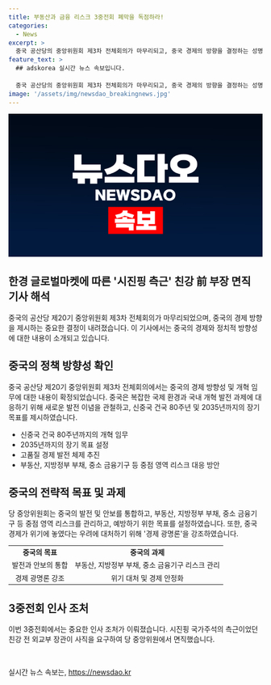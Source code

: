 ```yaml
---
title: 부동산과 금융 리스크 3중전회 폐막을 독점하라!
categories:
  - News
excerpt: >
  중국 공산당의 중앙위원회 제3차 전체회의가 마무리되고, 중국 경제의 방향을 결정하는 성명이 발표되었다. 이 성명에는 중국의 복잡한 국제 환경과 국내 개혁 발전 과제에 직면해 새로운 발전 이념을 관철하는 내용과 2035년까지 사회주의 시장경제체제를 구축하는 장기 목표가 포함되어 있다. 또한 중국이 복합 리스크에 대응하기 위해 조치를 취할 것이라는 입장도 명시되었다. 이번 회의에서는 친강 전 외교부 장관의 면직과 같은 일부 인사 조처도 이뤄졌다.
feature_text: >
  ## adskorea 실시간 뉴스 속보입니다.

  중국 공산당의 중앙위원회 제3차 전체회의가 마무리되고, 중국 경제의 방향을 결정하는 성명이 발표되었다. 이 성명에는 중국의 복잡한 국제 환경과 국내 개혁 발전 과제에 직면해 새로운 발전 이념을 관철하는 내용과 2035년까지 사회주의 시장경제체제를 구축하는 장기 목표가 포함되어 있다. 또한 중국이 복합 리스크에 대응하기 위해 조치를 취할 것이라는 입장도 명시되었다. 이번 회의에서는 친강 전 외교부 장관의 면직과 같은 일부 인사 조처도 이뤄졌다.
image: '/assets/img/newsdao_breakingnews.jpg'
---
```


<p><img src="/assets/img/newsdao_breakingnews.jpg" alt="adskorea 속보" /></p>

<h2>한경 글로벌마켓에 따른 '시진핑 측근' 친강 前 부장 면직 기사 해석</h2>

<p data-ke-size="size16">중국의 공산당 제20기 중앙위원회 제3차 전체회의가 마무리되었으며, 중국의 경제 방향을 제시하는 중요한 결정이 내려졌습니다. 이 기사에서는 중국의 경제와 정치적 방향성에 대한 내용이 소개되고 있습니다.</p> 

<h2 data-ke-size="size26">중국의 정책 방향성 확인</h2>

<p data-ke-size="size16">중국 공산당 제20기 중앙위원회 제3차 전체회의에서는 중국의 경제 방향성 및 개혁 임무에 대한 내용이 확정되었습니다. 중국은 복잡한 국제 환경과 국내 개혁 발전 과제에 대응하기 위해 새로운 발전 이념을 관철하고, 신중국 건국 80주년 및 2035년까지의 장기 목표를 제시하였습니다.</p>

<ul>
  <li>신중국 건국 80주년까지의 개혁 임무</li>
  <li>2035년까지의 장기 목표 설정</li>
  <li>고품질 경제 발전 체제 추진</li>
  <li>부동산, 지방정부 부채, 중소 금융기구 등 중점 영역 리스크 대응 방안</li>
</ul>

<h2 data-ke-size="size26">중국의 전략적 목표 및 과제</h2>

<p data-ke-size="size16">당 중앙위원회는 중국의 발전 및 안보를 통합하고, 부동산, 지방정부 부채, 중소 금융기구 등 중점 영역 리스크를 관리하고, 예방하기 위한 목표를 설정하였습니다. 또한, 중국 경제가 위기에 놓였다는 우려에 대처하기 위해 '경제 광명론'을 강조하였습니다.</p>

<table>
  <tr>
    <td style="text-align: center; height: 17px;"><b>중국의 목표</b></td>
    <td style="text-align: center; height: 17px;"><b>중국의 과제</b></td>
  </tr>
  <tr>
    <td style="text-align: center; height: 17px;">발전과 안보의 통합</td>
    <td style="text-align: center; height: 17px;">부동산, 지방정부 부채, 중소 금융기구 리스크 관리</td>
  </tr>
  <tr>
    <td style="text-align: center; height: 17px;">경제 광명론 강조</td>
    <td style="text-align: center; height: 17px;">위기 대처 및 경제 안정화</td>
  </tr>
</table>

<h2 data-ke-size="size26">3중전회 인사 조처</h2>

<p data-ke-size="size16">이번 3중전회에서는 중요한 인사 조처가 이뤄졌습니다. 시진핑 국가주석의 측근이었던 친강 전 외교부 장관이 사직을 요구하여 당 중앙위원에서 면직했습니다.</p>

<p data-ke-size="size16">&nbsp;</p>
실시간 뉴스 속보는, <a href="https://newsdao.kr" rel="dofollow">https://newsdao.kr</a>


